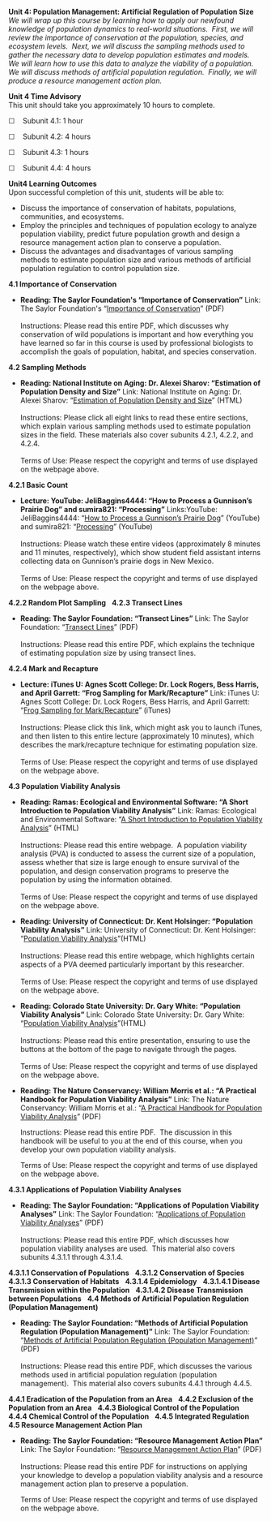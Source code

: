 **Unit 4: Population Management: Artificial Regulation of Population
Size** <span id="4"></span> 
*We will wrap up this course by learning how to apply our newfound
knowledge of population dynamics to real-world situations.  First, we
will review the importance of conservation at the population, species,
and ecosystem levels.  Next, we will discuss the sampling methods used
to gather the necessary data to develop population estimates and
models.  We will learn how to use this data to analyze the viability of
a population.  We will discuss methods of artificial population
regulation.  Finally, we will produce a resource management action
plan.*

**Unit 4 Time Advisory**  
This unit should take you approximately 10 hours to complete.  
  
 ☐    Subunit 4.1: 1 hour  
  
 ☐    Subunit 4.2: 4 hours  
  
 ☐    Subunit 4.3: 1 hours  
  
 ☐    Subunit 4.4: 4 hours

**Unit4 Learning Outcomes**  
Upon successful completion of this unit, students will be able to:
-   Discuss the importance of conservation of habitats, populations,
    communities, and ecosystems.
-   Employ the principles and techniques of population ecology to
    analyze population viability, predict future population growth and
    design a resource management action plan to conserve a population.
-   Discuss the advantages and disadvantages of various sampling methods
    to estimate population size and various methods of artificial
    population regulation to control population size.

**4.1 Importance of Conservation** <span id="4.1"></span> 
-   **Reading: The Saylor Foundation's “Importance of Conservation”**
    Link: The Saylor Foundation's “[Importance of
    Conservation](https://resources.saylor.org/archived/wp-content/uploads/2011/07/BIO313-Importance-of-Conservation-v2-FINAL-DEMARY.pdf)”
    (PDF)  
        
     Instructions: Please read this entire PDF, which discusses why
    conservation of wild populations is important and how everything you
    have learned so far in this course is used by professional
    biologists to accomplish the goals of population, habitat, and
    species conservation.

**4.2 Sampling Methods** <span id="4.2"></span> 
-   **Reading: National Institute on Aging: Dr. Alexei Sharov:
    “Estimation of Population Density and Size”**
    Link: National Institute on Aging: Dr. Alexei Sharov: “[Estimation
    of Population Density and
    Size](http://home.comcast.net/~sharov/PopEcol/lec2/sampling.html)”
    (HTML)  
        
     Instructions: Please click all eight links to read these entire
    sections, which explain various sampling methods used to estimate
    population sizes in the field. These materials also cover subunits
    4.2.1, 4.2.2, and 4.2.4.  
        
     Terms of Use: Please respect the copyright and terms of use
    displayed on the webpage above.

**4.2.1 Basic Count** <span id="4.2.1"></span> 
-   **Lecture: YouTube: JeliBaggins4444: “How to Process a Gunnison’s
    Prairie Dog” and sumira821: “Processing”**
    Links:YouTube: JeliBaggins4444: “[How to Process a Gunnison’s
    Prairie Dog](http://www.youtube.com/watch?v=kwjOGF9wCqk)” (YouTube)
    and sumira821:
    “[Processing](http://www.youtube.com/watch?v=B6OKBu-by4Q)”
    (YouTube)  
        
     Instructions: Please watch these entire videos (approximately 8
    minutes and 11 minutes, respectively), which show student field
    assistant interns collecting data on Gunnison’s prairie dogs in New
    Mexico.  
        
     Terms of Use: Please respect the copyright and terms of use
    displayed on the webpage above.

**4.2.2 Random Plot Sampling** <span id="4.2.2"></span> 
**4.2.3 Transect Lines** <span id="4.2.3"></span> 
-   **Reading: The Saylor Foundation: “Transect Lines”**
    Link: The Saylor Foundation: “[Transect
    Lines](https://resources.saylor.org/archived/wp-content/uploads/2011/06/BIO313-Transect-Lines-FINAL.pdf)”
    (PDF)  
        
     Instructions: Please read this entire PDF, which explains the
    technique of estimating population size by using transect lines.

**4.2.4 Mark and Recapture** <span id="4.2.4"></span> 
-   **Lecture: iTunes U: Agnes Scott College: Dr. Lock Rogers, Bess
    Harris, and April Garrett: “Frog Sampling for Mark/Recapture”**
    Link: iTunes U: Agnes Scott College: Dr. Lock Rogers, Bess Harris,
    and April Garrett: “[Frog Sampling for
    Mark/Recapture](http://itunes.apple.com/us/podcast/frog-sampling-for-mark-recapture/id381503871?i=84698632)”
    (iTunes)  
        
     Instructions: Please click this link, which might ask you to launch
    iTunes, and then listen to this entire lecture (approximately 10
    minutes), which describes the mark/recapture technique for
    estimating population size.  
        
     Terms of Use: Please respect the copyright and terms of use
    displayed on the webpage above.

**4.3 Population Viability Analysis** <span id="4.3"></span> 
-   **Reading: Ramas: Ecological and Environmental Software: “A Short
    Introduction to Population Viability Analysis”**
    Link: Ramas: Ecological and Environmental Software: “[A Short
    Introduction to Population Viability
    Analysis](http://www.ramas.com/pva.htm)” (HTML)  
        
     Instructions: Please read this entire webpage.  A population
    viability analysis (PVA) is conducted to assess the current size of
    a population, assess whether that size is large enough to ensure
    survival of the population, and design conservation programs to
    preserve the population by using the information obtained.  
        
     Terms of Use: Please respect the copyright and terms of use
    displayed on the webpage above.

-   **Reading: University of Connecticut: Dr. Kent Holsinger:
    “Population Viability Analysis”**
    Link: University of Connecticut: Dr. Kent Holsinger: “[Population
    Viability
    Analysis](http://darwin.eeb.uconn.edu/eeb310/lecture-notes/pva/node2.html)”(HTML)  
        
     Instructions: Please read this entire webpage, which highlights
    certain aspects of a PVA deemed particularly important by this
    researcher.  
        
     Terms of Use: Please respect the copyright and terms of use
    displayed on the webpage above.

-   **Reading: Colorado State University: Dr. Gary White: “Population
    Viability Analysis”**
    Link: Colorado State University: Dr. Gary White: “[Population
    Viability
    Analysis](http://warnercnr.colostate.edu/~gwhite/pva/index.htm)”(HTML)  
        
     Instructions: Please read this entire presentation, ensuring to use
    the buttons at the bottom of the page to navigate through the
    pages.  
        
     Terms of Use: Please respect the copyright and terms of use
    displayed on the webpage above.

-   **Reading: The Nature Conservancy: William Morris et al.: “A
    Practical Handbook for Population Viability Analysis”**
    Link: The Nature Conservancy: William Morris et al.: “[A Practical
    Handbook for Population Viability
    Analysis](http://www.agroparistech.fr/IMG/pdf/PVAHandBook.pdf)”
    (PDF)  
      
     Instructions: Please read this entire PDF.  The discussion in this
    handbook will be useful to you at the end of this course, when you
    develop your own population viability analysis.  
      
     Terms of Use: Please respect the copyright and terms of use
    displayed on the webpage above.

**4.3.1 Applications of Population Viability Analyses** <span
id="4.3.1"></span> 
-   **Reading: The Saylor Foundation: “Applications of Population
    Viability Analyses”**
    Link: The Saylor Foundation: “[Applications of Population Viability
    Analyses](https://resources.saylor.org/archived/wp-content/uploads/2011/07/BIO313-Applications-of-Population-Viability-Analysis-FINAL.pdf)”
    (PDF)  
        
     Instructions: Please read this entire PDF, which discusses how
    population viability analyses are used.  This material also covers
    subunits 4.3.1.1 through 4.3.1.4.

**4.3.1.1 Conservation of Populations** <span id="4.3.1.1"></span> 
**4.3.1.2 Conservation of Species** <span id="4.3.1.2"></span> 
**4.3.1.3 Conservation of Habitats** <span id="4.3.1.3"></span> 
**4.3.1.4 Epidemiology** <span id="4.3.1.4"></span> 
**4.3.1.4.1 Disease Transmission within the Population** <span
id="4.3.1.4.1"></span> 
**4.3.1.4.2 Disease Transmission between Populations** <span
id="4.3.1.4.2"></span> 
**4.4 Methods of Artificial Population Regulation (Population
Management)** <span id="4.4"></span> 
-   **Reading: The Saylor Foundation: “Methods of Artificial Population
    Regulation (Population Management)”**
    Link: The Saylor Foundation: “[Methods of Artificial Population
    Regulation (Population
    Management)](https://resources.saylor.org/archived/wp-content/uploads/2011/07/BIO313-Artificial-Population-Regulation-FINAL.pdf)”
    (PDF)  
        
     Instructions: Please read this entire PDF, which discusses the
    various methods used in artificial population regulation (population
    management).  This material also covers subunits 4.4.1 through
    4.4.5.

**4.4.1 Eradication of the Population from an Area** <span
id="4.4.1"></span> 
**4.4.2 Exclusion of the Population from an Area** <span
id="4.4.2"></span> 
**4.4.3 Biological Control of the Population** <span id="4.4.3"></span> 
**4.4.4 Chemical Control of the Population** <span id="4.4.4"></span> 
**4.4.5 Integrated Regulation** <span id="4.4.5"></span> 
**4.5 Resource Management Action Plan** <span id="4.5"></span> 
-   **Reading: The Saylor Foundation: “Resource Management Action
    Plan”**
    Link: The Saylor Foundation: “[Resource Management Action
    Plan](https://resources.saylor.org/archived/wp-content/uploads/2011/12/SAYLOR.ORG-BIO313-RESOURCE_MANAGEMENT_ACTION_PLAN.pdf)”
    (PDF)  
        
     Instructions: Please read this entire PDF for instructions on
    applying your knowledge to develop a population viability analysis
    and a resource management action plan to preserve a population.  
      
     Terms of Use: Please respect the copyright and terms of use
    displayed on the webpage above.


